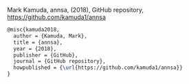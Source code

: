 Mark Kamuda, annsa, (2018), GitHub repository, https://github.com/kamuda1/annsa



```latex
@misc{kamuda2018,
  author = {Kamuda, Mark},
  title = {annsa},
  year = {2018},
  publisher = {GitHub},
  journal = {GitHub repository},
  howpublished = {\url{https://github.com/kamuda1/annsa}}
}
```
